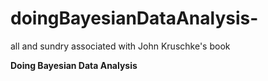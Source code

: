 # doingBayesianDataAnalysis-

all and sundry associated with John Kruschke's book

 **Doing Bayesian Data Analysis**
 
